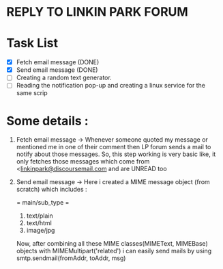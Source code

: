 # REPLY TO LINKIN PARK FORUM

# Task List
- [x] Fetch email message (DONE)
- [x] Send email message (DONE)
- [ ] Creating a random text generator.
- [ ] Reading the notification pop-up and creating a linux service for the same scrip

# Some details :
  1. Fetch email message -> Whenever someone quoted my message or mentioned me in one of their comment then LP forum sends a mail to notify about those messages. So, this step working is very basic like, it only fetches those messages which come from <linkinpark@discoursemail.com and are UNREAD too
  
  2. Send email message -> Here i created a MIME message object (from scratch) which includes :
        
       = main/sub_type =
        1. text/plain
        2. text/html
        3. image/jpg
     
     Now, after combining all these MIME classes(MIMEText, MIMEBase) objects with MIMEMultipart('related') i can easily send mails by using smtp.sendmail(fromAddr, toAddr, msg)
